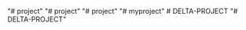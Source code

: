 "# project" 
"# project" 
"# project" 
"# myproject" 
#   D E L T A - P R O J E C T  
 "# DELTA-PROJECT" 
